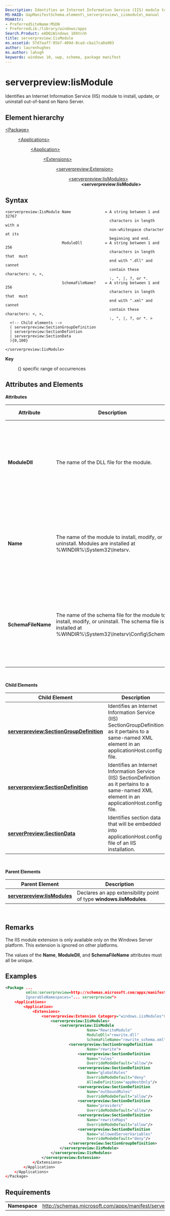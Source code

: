 ```yaml
---
Description: Identifies an Internet Information Service (IIS) module to install, update, or uninstall out-of-band on Nano Server.
MS-HAID: UapManifestSchema.element\_serverpreview\_iismodule\_manual
MSHAttr:
- PreferredSiteName:MSDN
- PreferredLib:/library/windows/apps
Search.Product: eADQiWindows 10XVcnh
title: serverpreview:IisModule
ms.assetid: 57d7aaf7-95b7-409d-8cad-cba17ca0a903
author: laurenhughes
ms.author: lahugh
keywords: windows 10, uwp, schema, package manifest
---
```


# serverpreview:IisModule


Identifies an Internet Information Service (IIS) module to install, update, or uninstall out-of-band on Nano Server.

## Element hierarchy

<dl>
<dt><a href="element-package.md">&lt;Package&gt;</a></dt>
<dd>
<dl>
<dt><a href="element-applications.md">&lt;Applications&gt;</a></dt>
<dd>
<dl>
<dt><a href="element-application.md">&lt;Application&gt;</a></dt>
<dd>
<dl>
<dt><a href="element-1-extensions.md">&lt;Extensions&gt;</a></dt>
<dd>
<dl>
<dt><a href="element-serverpreview-extension-manual.md">&lt;serverpreview:Extension&gt;</a></dt>
<dd>
<dl>
<dt><a href="element-serverpreview-iismodules-manual.md">&lt;serverpreview:IisModules&gt;</a></dt>
<dd><b>&lt;serverpreview:IisModule&gt;</b></dd>
</dl>									
</dd>
</dl>
</dd>
</dl>
</dd>
</dl>
</dd>
</dl>
</dd>
</dl>

## Syntax


```
<serverpreview:IisModule Name               = A string between 1 and 32767 
                                              characters in length with a 
                                              non-whitespace character at its 
                                              beginning and end.  
                         ModuleDll          = A string between 1 and 256 
                                              characters in length that  must 
                                              end with ".dll" and cannot 
                                              contain these characters: <, >, 
                                              :, ", |, ?, or *.
                         SchemaFileName?    = A string between 1 and 256 
                                              characters in length that  must 
                                              end with ".xml" and cannot 
                                              contain these characters: <, >, 
                                              :, ", |, ?, or *. >
  <!-- Child elements -->
  ( serverpreview:SectionGroupDefinition
  | serverpreview:SectionDefintion
  | serverpreview:SectionData
  ){0,100}

</serverpreview:IisModule>
```

**Key**

          {} specific range of occurrences

## Attributes and Elements


**Attributes**

| Attribute          | Description                                                                                                                                               | Data type                                                                                                                                     | Required | Default value |
|--------------------|-----------------------------------------------------------------------------------------------------------------------------------------------------------|-----------------------------------------------------------------------------------------------------------------------------------------------|----------|---------------|
| **ModuleDll**      | The name of the DLL file for the module.                                                                                                                  | A string between 1 and 256 characters in length that must end with ".dll" and cannot contain these characters: &lt;, &gt;, :, ", |, ?, or \*. | Yes      |               |
| **Name**           | The name of the module to install, modify, or uninstall. Modules are installed at %WINDIR%\\System32\\Inetsrv.                                            | A string between 1 and 32767 characters in length with a non-whitespace character at its beginning and end.                                   | Yes      |               |
| **SchemaFileName** | The name of the schema file for the module to install, modify, or uninstall. The schema file is installed at %WINDIR%\\System32\\Inetsrv\\Config\\Schema. | A string between 1 and 256 characters in length that must end with ".xml" and cannot contain these characters: &lt;, &gt;, :, ", |, ?, or \*. | No       |               |

 

**Child Elements**

| Child Element                                                                                       | Description                                                                                                                                           |
|-----------------------------------------------------------------------------------------------------|-------------------------------------------------------------------------------------------------------------------------------------------------------|
| [**serverpreview:SectionGroupDefinition**](element-serverpreview-sectiongroupdefinition-manual.md) | Identifies an Internet Information Service (IIS) SectionGroupDefinition as it pertains to a same-named XML element in an applicationHost.config file. |
| [**serverpreview:SectionDefinition**](element-serverpreview-sectiondefinition-manual.md)           | Identifies an Internet Information Service (IIS) SectionDefinition as it pertains to a same-named XML element in an applicationHost.config file.      |
| [**serverPreview:SectionData**](element-serverpreview-sectiondata-manual.md)                       | Identifies section data that will be embedded into applicationHost.config file of an IIS installation.                                                |

 

**Parent Elements**

| Parent Element                                                              | Description                                                         |
|-----------------------------------------------------------------------------|---------------------------------------------------------------------|
| [**serverpreview:IisModules**](element-serverpreview-iismodules-manual.md) | Declares an app extensibility point of type **windows.iisModules**. |

 

## Remarks


The IIS module extension is only available only on the Windows Server platform. This extension is ignored on other platforms.

The values of the **Name**, **ModuleDll**, and **SchemaFileName** attributes must all be unique.

## Examples


```XML
<Package ...
         xmlns:serverpreview=http://schemas.microsoft.com/appx/manifest/serverpreview/windows10"  
         IgnorableNamespaces="... serverpreview">
    <Applications>
        <Application>
            <Extensions>
                <serverpreview:Extension Category="windows.iisModules">  
                    <serverpreview:IisModules>  
                        <serverpreview:IisModule 
                                    Name="RewriteModule"  
                                    ModuleDll="rewrite.dll"  
                                    SchemaFileName="rewrite_schema.xml">  
                            <serverpreview:SectionGroupDefinition 
                                    Name="rewrite">  
                                <serverpreview:SectionDefinition 
                                    Name="rules"  
                                    OverrideModeDefault="allow"/>  
                                <serverpreview:SectionDefinition 
                                    Name="globalRules"  
                                    OverrideModeDefault="deny"                    
                                    AllowDefinition="appHostOnly"/>  
                                <serverpreview:SectionDefinition 
                                    Name="outboundRules"  
                                    OverrideModeDefault="allow"/>  
                                <serverpreview:SectionDefinition 
                                    Name="providers"  
                                    OverrideModeDefault="allow"/>  
                                <serverpreview:SectionDefinition 
                                    Name="rewriteMaps"  
                                    OverrideModeDefault="allow"/>  
                                <serverpreview:SectionDefinition 
                                    Name="allowedServerVariables"                          
                                    OverrideModeDefault="deny"/>  
                            </serverpreview:SectionGroupDefinition>  
                        </serverpreview:IisModule>  
                    </serverpreview:IisModules> 
                </serverpreview:Extension>  
            </Extensions>
        </Application>
    </Applications>
</Package>
```

## Requirements


|               |                                                                    |
|---------------|--------------------------------------------------------------------|
| **Namespace** | http://schemas.microsoft.com/appx/manifest/serverpreview/windows10 |

 

 

 



